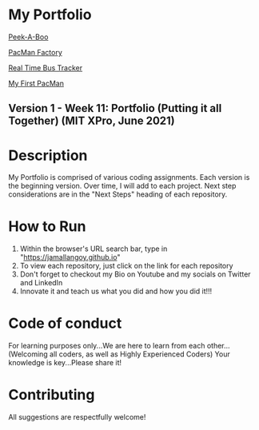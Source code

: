 # My Portfolio

<a href="https://jamallangoy.github.io/peek-a-boo"> Peek-A-Boo</a>


<a href="https://jamallangoy.github.io/Pacman-Factory/"> PacMan Factory</a>

<a href="https://jamallangoy.github.io/realTimeBusTracker">Real Time Bus Tracker</a>

<a href="https://jamallangoy.github.io/myPacMan"> My First PacMan</a>

<a href="https://github.com/jamallangoy/jamallangoy.github.io/blob/main/images/magicBusImage.jpg"></a>

## Version 1 - Week 11: Portfolio (Putting it all Together) (MIT XPro, June 2021)

# Description

My Portfolio is comprised of various coding assignments.  Each version is the beginning version.  Over time, I will add to each project.  Next step considerations are in the "Next Steps" heading of each repository.   

# How to Run

1) Within the browser's URL search bar, type in "https://jamallangoy.github.io"
2) To view each repository, just click on the link for each repository
3) Don't forget to checkout my Bio on Youtube and my socials on Twitter and LinkedIn
4) Innovate it and teach us what you did and how you did it!!!

# Code of conduct
For learning purposes only...We are here to learn from each other...(Welcoming all coders, as well as Highly Experienced Coders) Your knowledge is key...Please share it!

# Contributing
All suggestions are respectfully welcome! 
